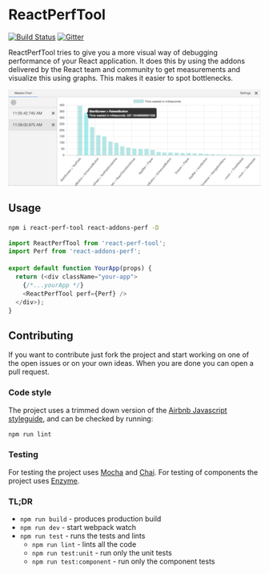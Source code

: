 # ReactPerfTool

[![Build Status](https://travis-ci.org/RamonGebben/react-perf-tool.svg?branch=master)](https://travis-ci.org/RamonGebben/react-perf-tool) [![Gitter](https://badges.gitter.im/RamonGebben/react-perf-tool.svg)](https://gitter.im/RamonGebben/react-perf-tool?utm_source=badge&utm_medium=badge&utm_campaign=pr-badge)

ReactPerfTool tries to give you a more visual way of debugging performance of your React application.
It does this by using the addons delivered by the React team and community to get measurements and visualize this using graphs. This makes it easier to spot bottlenecks.

![screenshot](./screenshot.png)

## Usage

```bash
npm i react-perf-tool react-addons-perf -D
```

```javascript
import ReactPerfTool from 'react-perf-tool';
import Perf from 'react-addons-perf';

export default function YourApp(props) {
  return (<div className="your-app">
    {/*...yourApp */}
    <ReactPerfTool perf={Perf} />
  </div>);
}
```

## Contributing

If you want to contribute just fork the project and start working on one of the open issues or on your own ideas.
When you are done you can open a pull request.

### Code style
The project uses a trimmed down version of the [Airbnb Javascript styleguide](https://github.com/airbnb/javascript), and can be checked by running:

```bash
npm run lint
```

### Testing
For testing the project uses [Mocha](http://mochajs.org/) and [Chai](http://chaijs.com/).
For testing of components the project uses [Enzyme](https://github.com/airbnb/enzyme).

### TL;DR

* `npm run build` - produces production build
* `npm run dev` - start webpack watch
* `npm run test` - runs the tests and lints
  - `npm run lint` - lints all the code
  - `npm run test:unit` - run only the unit tests
  - `npm run test:component` - run only the component tests

